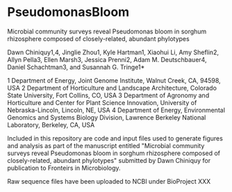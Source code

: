 # PseudomonasBloom

Microbial community surveys reveal Pseudomonas bloom in sorghum rhizosphere composed of closely-related, abundant phylotypes 

Dawn Chiniquy1,4, Jinglie Zhou1, Kyle Hartman1, Xiaohui Li, Amy Sheflin2, Allyn Pella3, Ellen Marsh3, Jessica Prenni2, Adam M. Deutschbauer4, Daniel Schachtman3, and Susannah G. Tringe1*

1 Department of Energy, Joint Genome Institute, Walnut Creek, CA, 94598, USA
2 Department of Horticulture and Landscape Architecture, Colorado State University, Fort Collins, CO, USA
3 Department of Agronomy and Horticulture and Center for Plant Science Innovation, University of Nebraska-Lincoln, Lincoln, NE, USA
4 Department of Energy, Environmental Genomics and Systems Biology Division, Lawrence Berkeley National Laboratory, Berkeley, CA, USA

Included in this repository are code and input files used to generate figures and analysis as part of the manuscript entitled "Microbial community surveys reveal Pseudomonas bloom in sorghum rhizosphere composed of closely-related, abundant phylotypes" submitted by Dawn Chiniquy for publication to Fronteirs in Microbiology. 

Raw sequence files have been uploaded to NCBI under BioProject XXX
